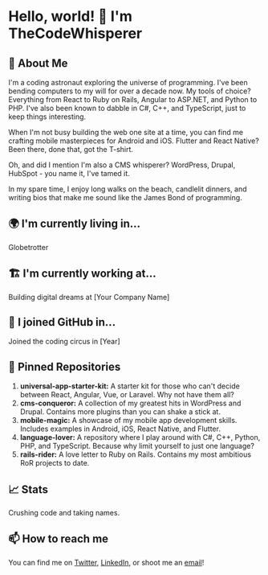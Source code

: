 # Hello, world! 👋 I'm TheCodeWhisperer

## 🚀 About Me
I'm a coding astronaut exploring the universe of programming. I've been bending computers to my will for over a decade now. My tools of choice? Everything from React to Ruby on Rails, Angular to ASP.NET, and Python to PHP. I've also been known to dabble in C#, C++, and TypeScript, just to keep things interesting.

When I'm not busy building the web one site at a time, you can find me crafting mobile masterpieces for Android and iOS. Flutter and React Native? Been there, done that, got the T-shirt.

Oh, and did I mention I'm also a CMS whisperer? WordPress, Drupal, HubSpot - you name it, I've tamed it.

In my spare time, I enjoy long walks on the beach, candlelit dinners, and writing bios that make me sound like the James Bond of programming. 

## 🌍 I'm currently living in...
Globetrotter

## 🏗️ I'm currently working at...
Building digital dreams at [Your Company Name]

## 📆 I joined GitHub in...
Joined the coding circus in [Year]

## 📁 Pinned Repositories
1. **universal-app-starter-kit:** A starter kit for those who can't decide between React, Angular, Vue, or Laravel. Why not have them all?
2. **cms-conqueror:** A collection of my greatest hits in WordPress and Drupal. Contains more plugins than you can shake a stick at.
3. **mobile-magic:** A showcase of my mobile app development skills. Includes examples in Android, iOS, React Native, and Flutter.
4. **language-lover:** A repository where I play around with C#, C++, Python, PHP, and TypeScript. Because why limit yourself to just one language?
5. **rails-rider:** A love letter to Ruby on Rails. Contains my most ambitious RoR projects to date.

## 📈 Stats
Crushing code and taking names.

## 📫 How to reach me
You can find me on [Twitter](your-twitter-link), [LinkedIn](your-linkedin-link), or shoot me an [email](your-email)!
